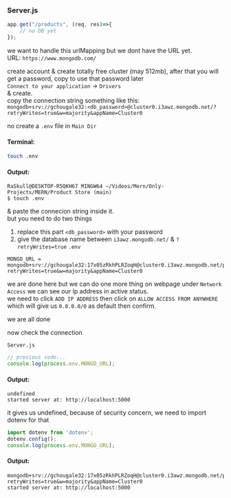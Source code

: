 ### Server.js  
```javascript
app.get("/products", (req, res)=>{
    // no DB yet
});
```  
we want to handle this urlMapping but we dont have the URL yet.  
URL: `https://www.mongodb.com/`  

create account & create totally free cluster (may 512mb), after that you will get a password, copy to use that password later  
`Connect to your application` -> `Drivers`  
& create.  
copy the connection string  something like this:  
`mongodb+srv://gchougale32:<db_password>@cluster0.i3awz.mongodb.net/?retryWrites=true&w=majority&appName=Cluster0`

no create a `.env` file in `Main Dir`  
#### Terminal:  
```bash
touch .env
```  
#### Output:  
```vbnet
RaSkull@DESKTOP-R5QKH67 MINGW64 ~/Videos/Mern/Only-Projects/MERN/Product Store (main)
$ touch .env
```  

& paste the connecion string inside it.  
but you need to do two things  
1. replace this part `<db_password>` with your password  
2. give the database name between `i3awz.mongodb.net/` & `?retryWrites=true`
`.env`  
```env
MONGO_URL = mongodb+srv://gchougale32:17x05zRkhPLRZoqH@cluster0.i3awz.mongodb.net/products?retryWrites=true&w=majority&appName=Cluster0
```  

we are done here but we can do one more thing
on webpage under `Network Access` we can see our Ip address in active status.  
we need to click `ADD IP ADDRESS` then click on `ALLOW ACCESS FROM ANYWHERE` which will give us `0.0.0.0/0` as default then confirm.  

we are all done  

now check the connection

`Server.js`  
```javascript
// previous code...
console.log(process.env.MONGO_URL);
```  
#### Output:  
```vbnet
undefined
started server at: http://localhost:5000
```  
it gives us undefined, because of security concern, we need to import dotenv for that  
```javascript
import dotenv from 'dotenv';
dotenv.config();
console.log(process.env.MONGO_URL);
```  
#### Output:  
```vbnet
mongodb+srv://gchougale32:17x05zRkhPLRZoqH@cluster0.i3awz.mongodb.net/products?retryWrites=true&w=majority&appName=Cluster0
started server at: http://localhost:5000
```  
